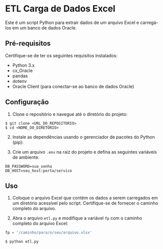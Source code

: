 # ETL Carga de Dados Excel

Este é um script Python para extrair dados de um arquivo Excel e carregá-los em um banco de dados Oracle.

## Pré-requisitos

Certifique-se de ter os seguintes requisitos instalados:

- Python 3.x
- cx_Oracle
- pandas
- dotenv
- Oracle Client (para conectar-se ao banco de dados Oracle)

## Configuração

1. Clone o repositório e navegue até o diretório do projeto:
```
$ git clone <URL_DO_REPOSITORIO>
$ cd <NOME_DO_DIRETORIO>
```

2. Instale as dependências usando o gerenciador de pacotes do Python (pip):


3. Crie um arquivo `.env` na raiz do projeto e defina as seguintes variáveis de ambiente:
```DB_USERNAME=seu_usuario
DB_PASSWORD=sua_senha
DB_HOST=seu_host:porta/servico
```

## Uso

1. Coloque o arquivo Excel que contém os dados a serem carregados em um diretório acessível pelo script. Certifique-se de fornecer o caminho completo do arquivo.

2. Abra o arquivo `etl.py` e modifique a variável `fp` com o caminho completo do arquivo Excel:

```python
fp = '/caminho/para/o/seu/arquivo.xlsx'

$ python etl.py
```
